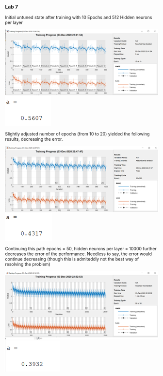 ### Lab 7

Initial untuned state after training with 10 Epochs and 512 Hidden neurons per layer

![first training](/lab7/images/1.png)
![first training](/lab7/images/11.png)

Slightly adjusted number of epochs (from 10 to 20) yielded the following results, decreasing the error.

![first training](/lab7/images/2.png)
![first training](/lab7/images/22.png)

Continuing this path epochs = 50, hidden neurons per layer = 10000 further decreases the error of the performance.
Needless to say, the error would continue decreasing (though this is admiteddly not the best way of resolving the problem)

![first training](/lab7/images/3.png)
![first training](/lab7/images/33.png)
